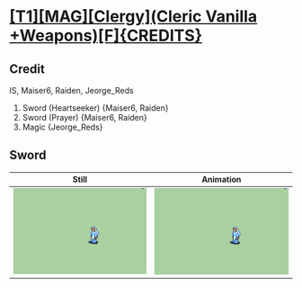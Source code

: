 # [\[T1\]\[MAG\]\[Clergy\]\(Cleric Vanilla +Weapons\)\[F\]{CREDITS}](../)

## Credit

IS, Maiser6, Raiden, Jeorge_Reds

1. Sword (Heartseeker) {Maiser6, Raiden}
1. Sword (Prayer) {Maiser6, Raiden}
6. Magic {Jeorge_Reds}
	
## Sword

| Still | Animation |
| :---: | :-------: |
| ![Sword still](./Sword_000.png) | ![Sword animation](./Sword.gif) |
